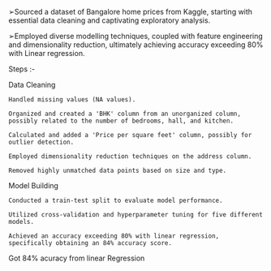 ➢Sourced a dataset of Bangalore home prices from Kaggle, starting with essential data cleaning and captivating exploratory analysis.

➢Employed diverse modelling techniques, coupled with feature engineering and dimensionality reduction, ultimately achieving accuracy exceeding 80% with Linear regression.

Steps :- 

Data Cleaning

    Handled missing values (NA values).
    
    Organized and created a 'BHK' column from an unorganized column, possibly related to the number of bedrooms, hall, and kitchen.
    
    Calculated and added a 'Price per square feet' column, possibly for outlier detection.
    
    Employed dimensionality reduction techniques on the address column.
    
    Removed highly unmatched data points based on size and type.

Model Building
    
    Conducted a train-test split to evaluate model performance.
    
    Utilized cross-validation and hyperparameter tuning for five different models.
    
    Achieved an accuracy exceeding 80% with linear regression, specifically obtaining an 84% accuracy score.

Got 84% acuracy from linear Regression
